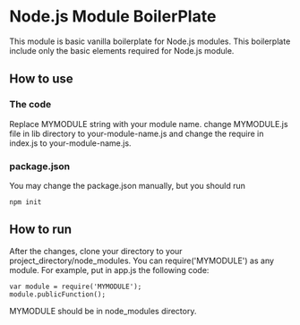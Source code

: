 # Node.js Module BoilerPlate 

This module is basic vanilla boilerplate for Node.js modules. This boilerplate include only the basic
elements required for Node.js module.

## How to use

### The code

Replace MYMODULE string with your module name. change MYMODULE.js file in lib directory to your-module-name.js
and change the require in index.js to your-module-name.js.

### package.json

You may change the package.json manually, but you should run 

    npm init
    
## How to run

After the changes, clone your directory to your project_directory/node_modules. You can require('MYMODULE') as any 
module. For example, put in app.js the following code:
	
    var module = require('MYMODULE');
    module.publicFunction();

MYMODULE should be in node_modules directory.
